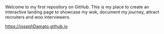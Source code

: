 Welcome to my first repository on GitHub. This is my place to create an interactive landing page to showcase my wok, document my journey, attract recruiters and woo interviewers.

https://josephDamato.github.io
